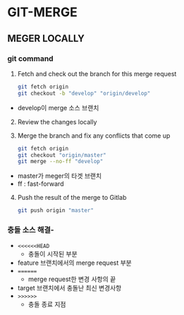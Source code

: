 # GIT-MERGE



## MEGER LOCALLY



### git command

 1. Fetch and check out the branch for this merge request

    ```bash
    git fetch origin
    git checkout -b "develop" "origin/develop"
    ```

- develop이 merge  소스 브랜치

 2. Review the changes locally
 3. Merge the branch and fix any conflicts that come up

    ```bash
    git fetch origin
    git checkout "origin/master"
    git merge --no-ff "develop"
    ```

- master가 meger의 타겟 브랜치
- ff : fast-forward
 4. Push the result of the merge to Gitlab

    ```bash
    git push origin "master"
    ```



### 충돌 소스 해결-

- `<<<<<<HEAD`
  - 충돌이 시작된 부분
- feature 브랜치에서의 merge request 부분
- `======`
  - merge request한 변경 사항의 끝
- target 브랜치에서 충돌난 최신 변경사항
- `>>>>>>`
  - 충돌 종료 지점
